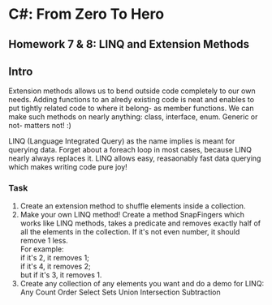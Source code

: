# C#: From Zero To Hero
## Homework 7 & 8: LINQ and Extension Methods
## Intro
Extension methods allows us to bend outside code completely to our own needs.
Adding functions to an alredy existing code is neat and enables to put tightly related code to where it
belong- as member functions. We can make such methods on nearly anything: class, interface, enum. 
Generic or not- matters not! :)

LINQ (Language Integrated Query) as the name implies is meant for querying data.
Forget about a foreach loop in most cases, because LINQ nearly always replaces it.
LINQ allows easy, reasaonably fast data querying which makes writing code pure joy!

### Task
1) Create an extension method to shuffle elements inside a collection.  
2) Make your own LINQ method! Create a method SnapFingers which works like LINQ methods, 
takes a predicate and removes exactly half of all the elements in the collection.
If it's not even number, it should remove 1 less.  
For example:  
if it's 2, it removes 1;  
if it's 4, it removes 2;  
but if it's 3, it removes 1.  
3) Create any collection of any elements you want and do a demo for LINQ:  
Any
Count
Order
Select
Sets
Union
Intersection
Subtraction
